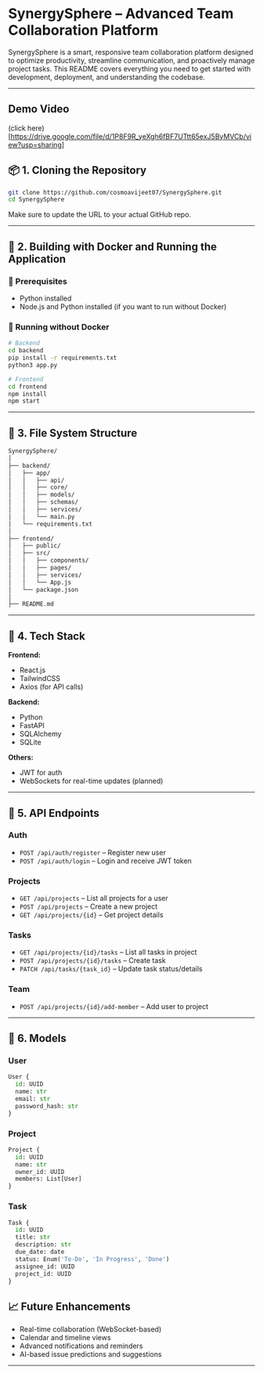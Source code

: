 # SynergySphere – Advanced Team Collaboration Platform

SynergySphere is a smart, responsive team collaboration platform designed to optimize productivity, streamline communication, and proactively manage project tasks. This README covers everything you need to get started with development, deployment, and understanding the codebase.

---

## Demo Video
(click here) [https://drive.google.com/file/d/1P8F9R_yeXgh6fBF7UTtt65exJ5ByMVCb/view?usp=sharing]

## 📦 1. Cloning the Repository

```bash
git clone https://github.com/cosmoavijeet07/SynergySphere.git
cd SynergySphere
```

Make sure to update the URL to your actual GitHub repo.

---

## 🐳 2. Building with Docker and Running the Application

### 🔧 Prerequisites

* Python installed
* Node.js and Python installed (if you want to run without Docker)


### 🥪 Running without Docker

```bash
# Backend
cd backend
pip install -r requirements.txt
python3 app.py

# Frontend
cd frontend
npm install
npm start
```

---

## 📂 3. File System Structure

```bash
SynergySphere/
│
├── backend/
│   ├── app/
│   │   ├── api/
│   │   ├── core/
│   │   ├── models/
│   │   ├── schemas/
│   │   ├── services/
│   │   └── main.py
│   └── requirements.txt
│
├── frontend/
│   ├── public/
│   ├── src/
│   │   ├── components/
│   │   ├── pages/
│   │   ├── services/
│   │   └── App.js
│   └── package.json
│
├── README.md

```

---

## 🧠 4. Tech Stack

**Frontend:**

* React.js
* TailwindCSS
* Axios (for API calls)

**Backend:**

* Python
* FastAPI
* SQLAlchemy
* SQLite

**Others:**

* JWT for auth
* WebSockets for real-time updates (planned)

---

## 📡 5. API Endpoints

### Auth

* `POST /api/auth/register` – Register new user
* `POST /api/auth/login` – Login and receive JWT token

### Projects

* `GET /api/projects` – List all projects for a user
* `POST /api/projects` – Create a new project
* `GET /api/projects/{id}` – Get project details

### Tasks

* `GET /api/projects/{id}/tasks` – List all tasks in project
* `POST /api/projects/{id}/tasks` – Create task
* `PATCH /api/tasks/{task_id}` – Update task status/details

### Team

* `POST /api/projects/{id}/add-member` – Add user to project


---

## 🧹 6. Models

### User

```python
User {
  id: UUID
  name: str
  email: str
  password_hash: str
}
```

### Project

```python
Project {
  id: UUID
  name: str
  owner_id: UUID
  members: List[User]
}
```

### Task

```python
Task {
  id: UUID
  title: str
  description: str
  due_date: date
  status: Enum('To-Do', 'In Progress', 'Done')
  assignee_id: UUID
  project_id: UUID
}
```


## 📈 Future Enhancements

* Real-time collaboration (WebSocket-based)
* Calendar and timeline views
* Advanced notifications and reminders
* AI-based issue predictions and suggestions

---

